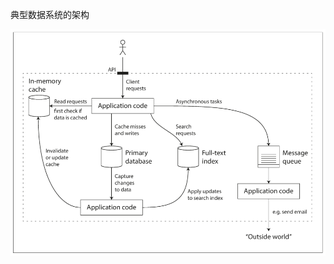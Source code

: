 
典型数据系统的架构

![典型数据系统的架构](https://raw.githubusercontent.com/21moons/memo/master/res/img/Designing_Data-Intensive_Applications/One_possible_architecture_for_a_data_system.png)